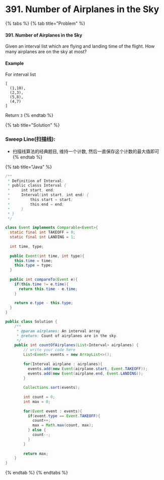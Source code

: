 # 391. Number of Airplanes in the Sky

{% tabs %}
{% tab title="Problem" %}
#### 391. Number of Airplanes in the Sky

Given an interval list which are flying and landing time of the flight. How many airplanes are on the sky at most?

#### Example

For interval list

```text
[
  (1,10),
  (2,3),
  (5,8),
  (4,7)
]
```

Return `3`
{% endtab %}

{% tab title="Solution" %}
### Sweep Line\(扫描线\):

* 扫描线算法的经典题目, 维持一个计数, 然后一直保存这个计数的最大值即可
{% endtab %}

{% tab title="Java" %}
```java
/**
 * Definition of Interval:
 * public classs Interval {
 *     int start, end;
 *     Interval(int start, int end) {
 *         this.start = start;
 *         this.end = end;
 *     }
 * }
 */

class Event implements Comparable<Event>{
  static final int TAKEOFF = 0;
  static final int LANDING = 1;
  
  int time, type;
  
  public Event(int time, int type){
    this.time = time;
    this.type = type;
  }
  
  public int compareTo(Event e){
    if(this.time != e.time){
      return this.time - e.time;
    }
    
    return e.type - this.type;
  }
}

public class Solution {
    /**
     * @param airplanes: An interval array
     * @return: Count of airplanes are in the sky.
     */
    public int countOfAirplanes(List<Interval> airplanes) {
        // write your code here
        List<Event> events = new ArrayList<>();
        
        for(Interval airplane : airplanes){
          events.add(new Event(airplane.start, Event.TAKEOFF));
          events.add(new Event(airplane.end, Event.LANDING));
        }
        
        Collections.sort(events);
        
        int count = 0;
        int max = 0;
        
        for(Event event : events){
          if(event.type == Event.TAKEOFF){
            count++;
            max = Math.max(count, max);
          } else {
            count--;
          }
        }
        
        return max;
    }
}
```
{% endtab %}
{% endtabs %}

